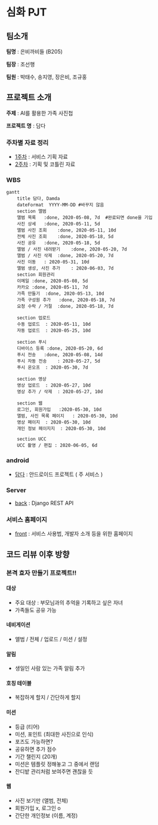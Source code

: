 # 심화 PJT

## 팀소개

**팀명** : 은비까비들 (B205)

**팀장** : 조선행

**팀원** : 박태수, 송지영, 장은비, 조규홍



## 프로젝트 소개

**주제** : AI를 활용한 가족 사진첩

**프로젝트 명** : 담다



### 주차별 자료 정리

* [1주차](https://lab.ssafy.com/s02-final/s02p31b205/tree/develop/1%EC%A3%BC) : 서비스 기획 자료
* [2주차](https://lab.ssafy.com/s02-final/s02p31b205/tree/develop/2%EC%A3%BC) : 기획 및 코틀린 자료



### WBS

```mermaid
gantt
    title 담다, Damda
    dateFormat  YYYY-MM-DD #바꾸지 않음 
    section 앨범
   	앨범 목록	:done, 2020-05-08, 7d  #완료되면 done을 기입 
    사진 상세	:done, 2020-05-11, 5d
    앨범 사진 조회	:done, 2020-05-11, 10d
    전체 사진 조회	:done, 2020-05-18, 5d 
    사진 공유	:done, 2020-05-18, 5d 
    앨범 / 사진 내려받기	:done, 2020-05-20, 7d 
    앨범 / 사진 삭제	:done, 2020-05-20, 7d 
    사진 이동	: 2020-05-31, 10d
    앨범 생성, 사진 추가	: 2020-06-03, 7d 
    section 회원관리
    이메일	:done, 2020-05-08, 5d
    카카오	:done, 2020-05-11, 7d
   	가족 만들기	:done, 2020-05-13, 10d
   	가족 구성원 추가	:done, 2020-05-18, 7d
   	요청 수락 / 거절	:done, 2020-05-18, 7d
   	
    section 업로드
    수동 업로드	: 2020-05-11, 10d
    자동 업로드	: 2020-05-25, 10d
  
    section 푸시
    디바이스 등록	:done, 2020-05-20, 6d
    푸시 전송	:done, 2020-05-08, 14d
    푸시 자동 전송	: 2020-05-27, 5d
    푸시 온오프	: 2020-05-30, 7d
    
    section 영상
    영상 업로드	: 2020-05-27, 10d
   	영상 추가 / 삭제	: 2020-05-27, 10d
   	
   	section 웹
   	로그인, 회원가입	:2020-05-30, 10d
   	앨범, 사진 목록 페이지	: 2020-05-30, 10d
   	영상 페이지	: 2020-05-30, 10d
   	개인 정보 페이지지	: 2020-05-30, 10d
   
  	section UCC
  	UCC 촬영 / 편집 : 2020-06-05, 6d
```



### android

* [담다](https://lab.ssafy.com/s02-final/s02p31b205/tree/develop/damda) : 안드로이드 프로젝트 ( 주 서비스 )



### Server

* [back](https://lab.ssafy.com/s02-final/s02p31b205/tree/develop/damda-django) : Django REST API



### 서비스 홈페이지

* [front](https://lab.ssafy.com/s02-final/s02p31b205/tree/develop/damda-vue) : 서비스 사용법, 개발자 소개 등을 위한 홈페이지



## 코드 리뷰 이후 방향

### 본격 효자 만들기 프로젝트!! 

#### 대상

- 주요 대상 : 부모님과의 추억을 기록하고 싶은 자녀
- 가족들도 공유 가능

#### 네비게이션

- 앨범 / 전체 / 업로드 / 미션 / 설정 

#### 알림 

- 생일인 사람 있는 가족 알림 추가 

#### 호칭 테이블

- 복잡하게 할지 / 간단하게 할지 

#### 미션

- 등급 (티어)
- 미션, 포인트 (최대한 사진으로 인식)
- 포즈도 가능하면?
- 공유하면 추가 점수
- 기간 챌린지 (20개)
- 미션은 템플릿 정해놓고 그 중에서 랜덤
- 잔디밭 관리처럼 보여주면 괜찮을 듯 

#### 웹

- 사진 보기만 (앨범, 전체)
- 회원가입 x, 로그인 o
- 간단한 개인정보 (이름, 계정)